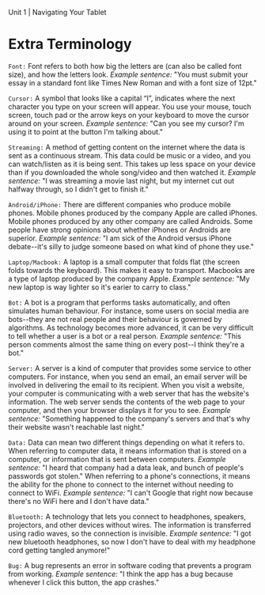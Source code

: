 Unit 1 | Navigating Your Tablet

# Extra Terminology

<!--
<TermList file="/terms.json" :tags="['1.2']" />
 -->

<code class="glossary-term">Font:</code> Font refers to both how big the letters are (can also be called font size), and how the letters look.
_Example sentence:_ "You must submit your essay in a standard font like Times New Roman and with a font size of 12pt."

<code class="glossary-term">Cursor:</code>
A symbol that looks like a capital “I”, indicates where the next character you type on your screen will appear. You use your mouse, touch screen, touch pad or the arrow keys on your keyboard to move the cursor around on your screen.
_Example sentence:_ "Can you see my cursor? I'm using it to point at the button I'm talking about."

<code class="glossary-term">Streaming:</code>
A method of getting content on the internet where the data is sent as a continuous stream. This data could be music or a video, and you can watch/listen as it is being sent. This takes up less space on your device than if you downloaded the whole song/video and then watched it.
_Example sentence:_ "I was streaming a movie last night, but my internet cut out halfway through, so I didn't get to finish it."

<code class="glossary-term">Android/iPhone:</code> There are different companies who produce mobile phones. Mobile phones produced by the company Apple are called iPhones. Mobile phones produced by any other company are called Androids. Some people have strong opinions about whether iPhones or Androids are superior.
_Example sentence:_ "I am sick of the Android versus iPhone debate--it's silly to judge someone based on what kind of phone they use."

<code class="glossary-term">Laptop/Macbook:</code> A laptop is a small computer that folds flat (the screen folds towards the keyboard). This makes it easy to transport. Macbooks are a type of laptop produced by the company Apple.
_Example sentence:_ "My new laptop is way lighter so it's earier to carry to class."

<code class="glossary-term">Bot:</code> A bot is a program that performs tasks automatically, and often simulates human behaviour. For instance, some users on social media are bots--they are not real people and their behaviour is governed by algorithms. As technology becomes more advanced, it can be very difficult to tell whether a user is a bot or a real person.
_Example sentence:_ "This person comments almost the same thing on every post--I think they're a bot."

<code class="glossary-term">Server:</code>
A server is a kind of computer that provides some service to other computers. For instance, when you send an email, an email server will be involved in delivering the email to its recipient. When you visit a website, your computer is communicating with a web server that has the website's information. The web server sends the contents of the web page to your computer, and then your browser displays it for you to see.
_Example sentence:_ "Something happened to the company's servers and that's why their website wasn't reachable last night."

<code class="glossary-term">Data:</code> Data can mean two different things depending on what it refers to. When referring to computer data, it means information that is stored on a computer, or information that is sent between computers.
_Example sentence:_ "I heard that company had a data leak, and bunch of people's passwords got stolen."
When referring to a phone's connections, it means the ability for the phone to connect to the internet without needing to connect to WiFi.
_Example sentence:_ "I can't Google that right now because there's no WiFi here and I don't have data."

<code class="glossary-term">Bluetooth:</code> A technology that lets you connect to headphones, speakers, projectors, and other devices without wires. The information is transferred using radio waves, so the connection is invisible.
_Example sentence:_ "I got new bluetooth headphones, so now I don't have to deal with my headphone cord getting tangled anymore!"

<code class="glossary-term">Bug:</code> A bug represents an error in software coding that prevents a program from working.
_Example sentence:_ "I think the app has a bug because whenever I click this button, the app crashes."

<!--
Find and replace
`(.*):`
<code class="glossary-term">$1:</code>
 -->
